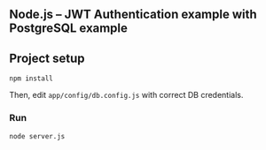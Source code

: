 ## Node.js – JWT Authentication example with PostgreSQL example

## Project setup
```
npm install
```

Then, edit `app/config/db.config.js` with correct DB credentials.

### Run
```
node server.js
```